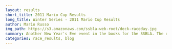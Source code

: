 ```yaml
---
layout: results
short_title: 2011 Mario Cup Results
long_title: Winter Series - 2011 Mario Cup Results
author: Mario Russo
img_path: https://s3.amazonaws.com/ssbla-web-root/deck-raceday.jpg
summary: Another New Year's Eve event in the books for the SSBLA. The return of the curved course was greatly anticipated by those racers left cowering after last year's superfast straight course. Despite conflicts for a few regular racers, we fielded 7 participants for this year's event...
categories: race_results, blog
---
```


